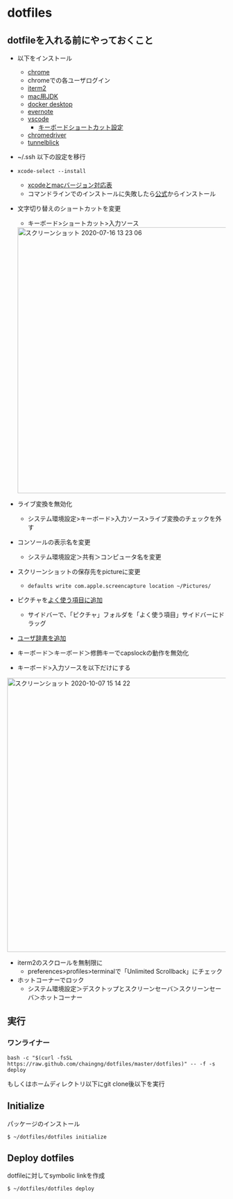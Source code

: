 # dotfiles

## dotfileを入れる前にやっておくこと
- 以下をインストール
  - [chrome](https://support.google.com/chrome/answer/95346?co=GENIE.Platform%3DDesktop&hl=ja)
  - chromeでの各ユーザログイン
  - [iterm2](https://www.iterm2.com/)
  - [mac用JDK](https://www.oracle.com/technetwork/java/javase/downloads/index.html)
  - [docker desktop](https://www.docker.com/blog/download-and-try-the-tech-preview-of-docker-desktop-for-m1/)
  - [evernote](https://evernote.com/intl/jp/download)
  - [vscode](https://azure.microsoft.com/ja-jp/products/visual-studio-code/)
    - [キーボードショートカット設定](https://qiita.com/rai_suta/items/05e69f0b9065989b19c1)
  - [chromedriver](https://chromedriver.chromium.org/downloads)
  - [tunnelblick](https://tunnelblick.net/downloads.html)
- ~/.ssh 以下の設定を移行

- `xcode-select --install`
  - [xcodeとmacバージョン対応表](https://qiita.com/thinkalot/items/1dfdba642906c1bf1fd2)
  - コマンドラインでのインストールに失敗したら[公式](https://idmsa.apple.com/IDMSWebAuth/signin?appIdKey=891bd3417a7776362562d2197f89480a8547b108fd934911bcbea0110d07f757&path=%2Fdownload%2Fmore%2F&rv=1)からインストール
- 文字切り替えのショートカットを変更
  - キーボード>ショートカット>入力ソース
  
  <img width="612" alt="スクリーンショット 2020-07-16 13 23 06" src="https://user-images.githubusercontent.com/3523368/87626535-8713c480-c767-11ea-9c19-c246b2e325b2.png">

  
- ライブ変換を無効化
  - システム環境設定>キーボード>入力ソース>ライブ変換のチェックを外す
- コンソールの表示名を変更
  - システム環境設定＞共有＞コンピュータ名を変更
- スクリーンショットの保存先をpictureに変更
  - `defaults write com.apple.screencapture location ~/Pictures/`
- ピクチャを[よく使う項目に追加](https://pc-karuma.net/mac-finder-sidebar-favorites-folder-add/)
  - サイドバーで、「ピクチャ」フォルダを「よく使う項目」サイドバーにドラッグ
- [ユーザ辞書を追加](https://pc-karuma.net/mac-user-dictionary/)
- キーボード＞キーボード＞修飾キーでcapslockの動作を無効化
- キーボード>入力ソースを以下だけにする
<img width="631" alt="スクリーンショット 2020-10-07 15 14 22" src="https://user-images.githubusercontent.com/3523368/95294340-0c62cd00-08b0-11eb-81f1-a2b09b674183.png">

- iterm2のスクロールを無制限に
  - preferences>profiles>terminalで「Unlimited Scrollback」にチェック
- ホットコーナーでロック
  - システム環境設定＞デスクトップとスクリーンセーバ＞スクリーンセーバ＞ホットコーナー

## 実行

### ワンライナー　
```
bash -c "$(curl -fsSL https://raw.github.com/chaingng/dotfiles/master/dotfiles)" -- -f -s deploy
```

もしくはホームディレクトリ以下にgit clone後以下を実行

## Initialize

パッケージのインストール

```
$ ~/dotfiles/dotfiles initialize
```

## Deploy dotfiles

dotfileに対してsymbolic linkを作成

```
$ ~/dotfiles/dotfiles deploy
```
